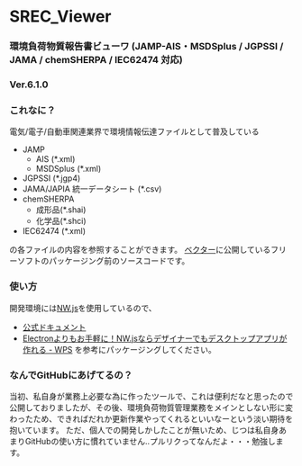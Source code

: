 # SREC_Viewer
### 環境負荷物質報告書ビューワ (JAMP-AIS・MSDSplus / JGPSSI / JAMA / chemSHERPA / IEC62474 対応)
### Ver.6.1.0

### これなに？
電気/電子/自動車関連業界で環境情報伝達ファイルとして普及している
- JAMP
    - AIS (*.xml)
    - MSDSplus (*.xml)
- JGPSSI (*.jgp4)
- JAMA/JAPIA 統一データシート (*.csv)
- chemSHERPA
    - 成形品(*.shai)
    - 化学品(*.shci)
- IEC62474 (*.xml)

の各ファイルの内容を参照することができます。
[ベクター](http://www.vector.co.jp/soft/winnt/business/se486453.html)に公開しているフリーソフトのパッケージング前のソースコードです。

### 使い方
開発環境には[NW.js](https://nwjs.io/)を使用しているので、
 - [公式ドキュメント](http://docs.nwjs.io/en/latest/For%20Users/Package%20and%20Distribute/)
 - [Electronよりもお手軽に！NW.jsならデザイナーでもデスクトップアプリが作れる - WPS](https://www.webprofessional.jp/cross-platform-desktop-app-nw-js/)
 を参考にパッケージングしてください。

### なんでGitHubにあげてるの？
当初、私自身が業務上必要な為に作ったツールで、これは便利だなと思ったので公開しておりましたが、その後、環境負荷物質管理業務をメインとしない形に変わったため、できればだれか更新作業やってくれるといいなーという淡い期待を抱いています。
ただ、個人での開発しかしたことが無いため、じつは私自身あまりGitHubの使い方に慣れていません..プルリクってなんだよ・・・勉強します。
